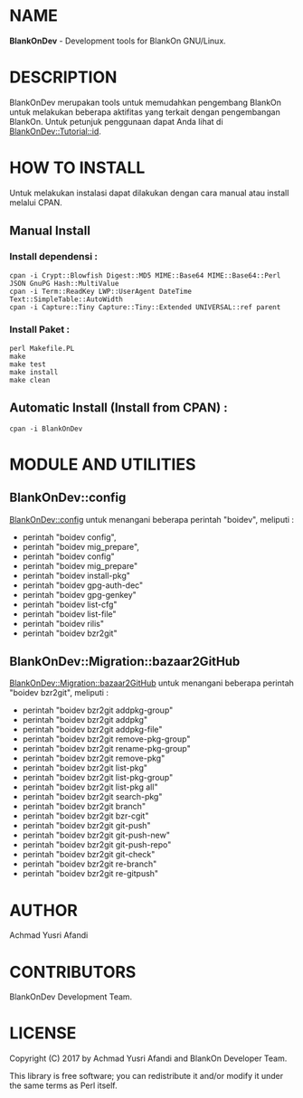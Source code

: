 # NAME
**BlankOnDev** - Development tools for BlankOn GNU/Linux.

# DESCRIPTION

BlankOnDev merupakan tools untuk memudahkan pengembang BlankOn untuk melakukan 
beberapa aktifitas yang terkait dengan pengembangan BlankOn.
Untuk petunjuk penggunaan dapat Anda lihat di 
[BlankOnDev::Tutorial::id](https://metacpan.org/pod/distribution/BlankOnDev/lib/BlankOnDev/Tutorial/id.pod).

# HOW TO INSTALL

Untuk melakukan instalasi dapat dilakukan dengan cara manual
atau install melalui CPAN.

## Manual Install

### Install dependensi :
    
    cpan -i Crypt::Blowfish Digest::MD5 MIME::Base64 MIME::Base64::Perl JSON GnuPG Hash::MultiValue
    cpan -i Term::ReadKey LWP::UserAgent DateTime Text::SimpleTable::AutoWidth
    cpan -i Capture::Tiny Capture::Tiny::Extended UNIVERSAL::ref parent

### Install Paket :
    
    perl Makefile.PL
    make
    make test
    make install
    make clean

## Automatic Install (Install from CPAN) :
    cpan -i BlankOnDev

# MODULE AND UTILITIES

## BlankOnDev::config

[BlankOnDev::config](https://metacpan.org/pod/BlankOnDev::config) untuk menangani beberapa perintah "boidev", meliputi :
- perintah "boidev config",
- perintah "boidev mig_prepare",
- perintah "boidev config"
- perintah "boidev mig_prepare"
- perintah "boidev install-pkg"
- perintah "boidev gpg-auth-dec"
- perintah "boidev gpg-genkey"
- perintah "boidev list-cfg"
- perintah "boidev list-file"
- perintah "boidev rilis"
- perintah "boidev bzr2git"

## BlankOnDev::Migration::bazaar2GitHub

[BlankOnDev::Migration::bazaar2GitHub](https://metacpan.org/pod/BlankOnDev::Migration::bazaar2GitHub)
untuk menangani beberapa perintah "boidev bzr2git", meliputi :
- perintah "boidev bzr2git addpkg-group"
- perintah "boidev bzr2git addpkg"
- perintah "boidev bzr2git addpkg-file"
- perintah "boidev bzr2git remove-pkg-group"
- perintah "boidev bzr2git rename-pkg-group"
- perintah "boidev bzr2git remove-pkg"
- perintah "boidev bzr2git list-pkg"
- perintah "boidev bzr2git list-pkg-group"
- perintah "boidev bzr2git list-pkg all"
- perintah "boidev bzr2git search-pkg"
- perintah "boidev bzr2git branch"
- perintah "boidev bzr2git bzr-cgit"
- perintah "boidev bzr2git git-push"
- perintah "boidev bzr2git git-push-new"
- perintah "boidev bzr2git git-push-repo"
- perintah "boidev bzr2git git-check"
- perintah "boidev bzr2git re-branch"
- perintah "boidev bzr2git re-gitpush"

# AUTHOR

Achmad Yusri Afandi

# CONTRIBUTORS

BlankOnDev Development Team.

# LICENSE

Copyright (C) 2017 by Achmad Yusri Afandi and BlankOn Developer Team.

This library is free software; you can redistribute it and/or modify
it under the same terms as Perl itself.